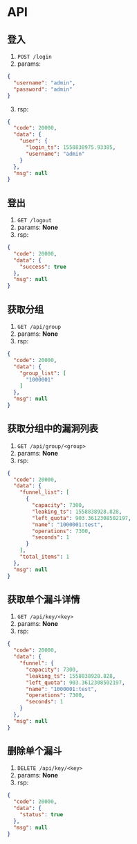 # API

## 登入
1. `POST /login`
2. params:
```json
{
  "username": "admin",
  "password": "admin"
}
```
3. rsp:
```json
{
  "code": 20000,
  "data": {
    "user": {
      "login_ts": 1558838975.93385,
      "username": "admin"
    }
  },
  "msg": null
}
```

## 登出
1. `GET /logout`
2. params: **None**
3. rsp:
```json
{
  "code": 20000,
  "data": {
    "success": true
  },
  "msg": null
}
```

## 获取分组
1. `GET /api/group`
2. params: **None**
3. rsp:
```json
{
  "code": 20000,
  "data": {
    "group_list": [
      "1000001"
    ]
  },
  "msg": null
}
```

## 获取分组中的漏洞列表
1. `GET /api/group/<group>`
2. params: **None**
3. rsp:
```json
{
  "code": 20000,
  "data": {
    "funnel_list": [
      {
        "capacity": 7300,
        "leaking_ts": 1558838928.828,
        "left_quota": 903.3612308502197,
        "name": "1000001:test",
        "operations": 7300,
        "seconds": 1
      }
    ],
    "total_items": 1
  },
  "msg": null
}
```

## 获取单个漏斗详情
1. `GET /api/key/<key>`
2. params: **None**
3. rsp:
```json
{
  "code": 20000,
  "data": {
    "funnel": {
      "capacity": 7300,
      "leaking_ts": 1558838928.828,
      "left_quota": 903.3612308502197,
      "name": "1000001:test",
      "operations": 7300,
      "seconds": 1
    }
  },
  "msg": null
}
```

## 删除单个漏斗
1. `DELETE /api/key/<key>`
2. params: **None**
3. rsp:
```json
{
  "code": 20000,
  "data": {
    "status": true
  },
  "msg": null
}
```